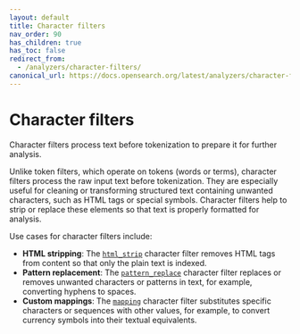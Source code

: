 ```yaml
---
layout: default
title: Character filters
nav_order: 90
has_children: true
has_toc: false
redirect_from:
  - /analyzers/character-filters/
canonical_url: https://docs.opensearch.org/latest/analyzers/character-filters/index/
---
```


# Character filters

Character filters process text before tokenization to prepare it for further analysis.

Unlike token filters, which operate on tokens (words or terms), character filters process the raw input text before tokenization. They are especially useful for cleaning or transforming structured text containing unwanted characters, such as HTML tags or special symbols. Character filters help to strip or replace these elements so that text is properly formatted for analysis.

Use cases for character filters include:

- **HTML stripping**: The [`html_strip`]({{site.url}}{{site.baseurl}}/analyzers/character-filters/html-character-filter/) character filter removes HTML tags from content so that only the plain text is indexed.
- **Pattern replacement**: The [`pattern_replace`]({{site.url}}{{site.baseurl}}/analyzers/character-filters/pattern-replace-character-filter/) character filter replaces or removes unwanted characters or patterns in text, for example, converting hyphens to spaces.
- **Custom mappings**: The [`mapping`]({{site.url}}{{site.baseurl}}/analyzers/character-filters/mapping-character-filter/) character filter substitutes specific characters or sequences with other values, for example, to convert currency symbols into their textual equivalents.
